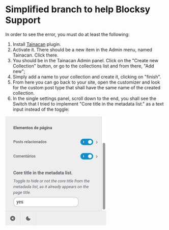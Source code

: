 # Simplified branch to help Blocksy Support

In order to see the error, you must do at least the following:

1. Install [Tainacan](https://wordpress.org/plugins/tainacan/) plugin.
2. Activate it. There should be a new item in the Admin menu, named Tainacan. Click there.
3. You should be in the Tainacan Admin panel. Click on the "Create new Collection" button, or go to the collections list and from there, "Add new";
4. Simply add a name to your collection and create it, clicking on "finish".
5. From here you can go back to your site, open the customizer and look for the custom post type that shall have the same name of the created collection.
6. In the single settings panel, scroll down to the end, you shall see the Switch that I tried to implement "Core title in the metadata list." as a text input instead of the toggle:

![Screenshot of the error](./screenshot.png)
